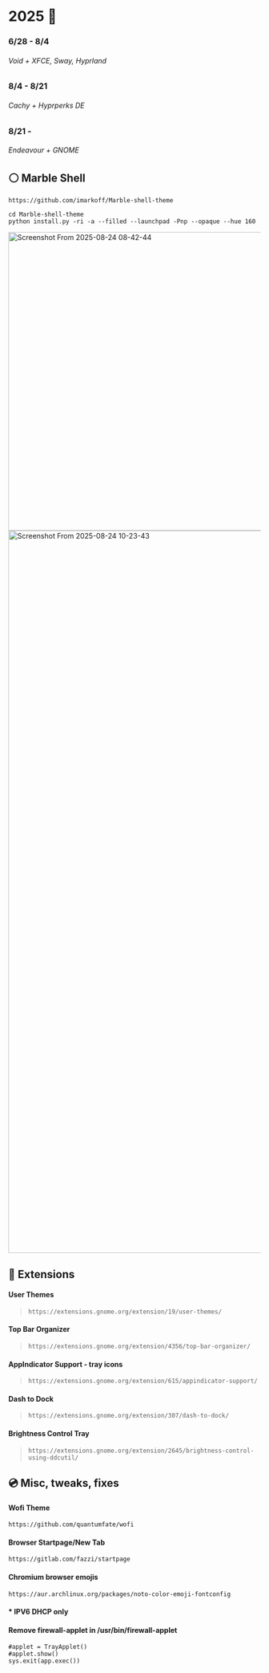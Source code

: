 # 2025  👹             

### 6/28 - 8/4
###### Void + XFCE, Sway, Hyprland

### 8/4 - 8/21
###### Cachy + Hyprperks DE

### 8/21 -
###### Endeavour + GNOME


   
## ⚪ Marble Shell
`https://github.com/imarkoff/Marble-shell-theme`
   
```
cd Marble-shell-theme
python install.py -ri -a --filled --launchpad -Pnp --opaque --hue 160
```
<img width="798" height="595" alt="Screenshot From 2025-08-24 08-42-44" src="https://github.com/user-attachments/assets/a6b66cd2-34d4-4bff-ae7f-b9544bc97d6c" />


<img width="2560" height="1440" alt="Screenshot From 2025-08-24 10-23-43" src="https://github.com/user-attachments/assets/054639d2-8b17-45b4-84b6-371869ecfdae" />



## 🔌 Extensions

#### **User Themes** 

> `https://extensions.gnome.org/extension/19/user-themes/`


#### **Top Bar Organizer** 

> `https://extensions.gnome.org/extension/4356/top-bar-organizer/`


#### **AppIndicator Support - tray icons** 

> `https://extensions.gnome.org/extension/615/appindicator-support/`


#### **Dash to Dock** 

> `https://extensions.gnome.org/extension/307/dash-to-dock/`


#### **Brightness Control Tray** 

> `https://extensions.gnome.org/extension/2645/brightness-control-using-ddcutil/`


## 💿 Misc, tweaks, fixes

#### Wofi Theme
```https://github.com/quantumfate/wofi```  
  
#### Browser Startpage/New Tab
```https://gitlab.com/fazzi/startpage```
  
#### Chromium browser emojis 
```https://aur.archlinux.org/packages/noto-color-emoji-fontconfig```
####  * IPV6 DHCP only
#### Remove firewall-applet in /usr/bin/firewall-applet

```
#applet = TrayApplet()
#applet.show()
sys.exit(app.exec())
```
